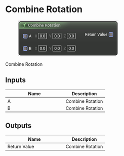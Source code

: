 # Combine Rotation

<div align="left" data-full-width="false">

<figure><img src="combine_rotation.png" alt=""><figcaption></figcaption></figure>

</div>

Combine Rotation

## Inputs

<table>
<thead><tr><th width="170">Name</th><th>Description</th></tr></thead>
<tbody>
<tr><td>A</td><td>Combine Rotation</td></tr>
<tr><td>B</td><td>Combine Rotation</td></tr>
</tbody>
</table>

## Outputs

<table>
<thead><tr><th width="170">Name</th><th>Description</th></tr></thead>
<tbody>
<tr><td>Return Value</td><td>Combine Rotation</td></tr>
</tbody>
</table>